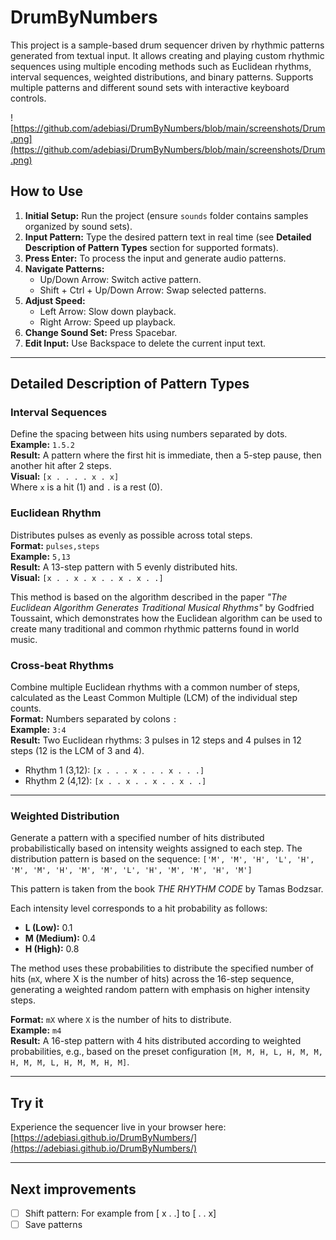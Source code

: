 # DrumByNumbers

This project is a sample-based drum sequencer driven by rhythmic patterns generated from textual input. It allows creating and playing custom rhythmic sequences using multiple encoding methods such as Euclidean rhythms, interval sequences, weighted distributions, and binary patterns. Supports multiple patterns and different sound sets with interactive keyboard controls.

![https://github.com/adebiasi/DrumByNumbers/blob/main/screenshots/Drum.png](https://github.com/adebiasi/DrumByNumbers/blob/main/screenshots/Drum.png)

## How to Use

1. **Initial Setup:** Run the project (ensure `sounds` folder contains samples organized by sound sets).
2. **Input Pattern:** Type the desired pattern text in real time (see **Detailed Description of Pattern Types** section for supported formats).
3. **Press Enter:** To process the input and generate audio patterns.
4. **Navigate Patterns:**  
   - Up/Down Arrow: Switch active pattern.  
   - Shift + Ctrl + Up/Down Arrow: Swap selected patterns.  
5. **Adjust Speed:**  
   - Left Arrow: Slow down playback.  
   - Right Arrow: Speed up playback.  
6. **Change Sound Set:** Press Spacebar.  
7. **Edit Input:** Use Backspace to delete the current input text.

---

## Detailed Description of Pattern Types

### Interval Sequences

Define the spacing between hits using numbers separated by dots.  
**Example:** `1.5.2`  
**Result:** A pattern where the first hit is immediate, then a 5-step pause, then another hit after 2 steps.  
**Visual:** `[x . . . . x . x]`  
Where `x` is a hit (1) and `.` is a rest (0).



### Euclidean Rhythm

Distributes pulses as evenly as possible across total steps.  
**Format:** `pulses,steps`  
**Example:** `5,13`  
**Result:** A 13-step pattern with 5 evenly distributed hits.  
**Visual:** `[x . . x . x . . x . x . .]`

This method is based on the algorithm described in the paper *"The Euclidean Algorithm Generates Traditional Musical Rhythms"* by Godfried Toussaint, which demonstrates how the Euclidean algorithm can be used to create many traditional and common rhythmic patterns found in world music.


### Cross-beat Rhythms

Combine multiple Euclidean rhythms with a common number of steps, calculated as the Least Common Multiple (LCM) of the individual step counts.  
**Format:** Numbers separated by colons `:`  
**Example:** `3:4`  
**Result:** Two Euclidean rhythms: 3 pulses in 12 steps and 4 pulses in 12 steps (12 is the LCM of 3 and 4).  
- Rhythm 1 (3,12): `[x . . . x . . . x . . .]`  
- Rhythm 2 (4,12): `[x . . x . . x . . x . .]`

---
### Weighted Distribution

Generate a pattern with a specified number of hits distributed probabilistically based on intensity weights assigned to each step. The distribution pattern is based on the sequence:
`['M', 'M', 'H', 'L', 'H', 'M', 'M', 'H', 'M', 'M', 'L', 'H', 'M', 'M', 'H', 'M']`

This pattern is taken from the book *THE RHYTHM CODE* by Tamas Bodzsar.

Each intensity level corresponds to a hit probability as follows:

- **L (Low):** 0.1  
- **M (Medium):** 0.4  
- **H (High):** 0.8  

The method uses these probabilities to distribute the specified number of hits (`mX`, where X is the number of hits) across the 16-step sequence, generating a weighted random pattern with emphasis on higher intensity steps.


**Format:** `mX` where `X` is the number of hits to distribute.  
**Example:** `m4`  
**Result:** A 16-step pattern with 4 hits distributed according to weighted probabilities, e.g., based on the preset configuration `[M, M, H, L, H, M, M, H, M, M, L, H, M, M, H, M]`.

---
## Try it

Experience the sequencer live in your browser here:  
[https://adebiasi.github.io/DrumByNumbers/](https://adebiasi.github.io/DrumByNumbers/)

---

## Next improvements
 - [ ] Shift pattern: For example from [ x . .] to [ . . x]
 - [ ] Save patterns
